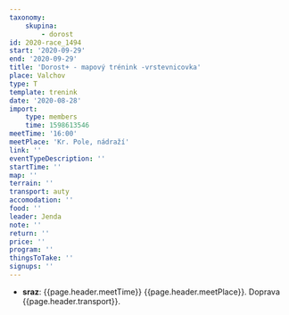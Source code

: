 ```yaml
---
taxonomy:
    skupina:
        - dorost
id: 2020-race_1494
start: '2020-09-29'
end: '2020-09-29'
title: 'Dorost+ - mapový trénink -vrstevnicovka'
place: Valchov
type: T
template: trenink
date: '2020-08-28'
import:
    type: members
    time: 1598613546
meetTime: '16:00'
meetPlace: 'Kr. Pole, nádraží'
link: ''
eventTypeDescription: ''
startTime: ''
map: ''
terrain: ''
transport: auty
accomodation: ''
food: ''
leader: Jenda
note: ''
return: ''
price: ''
program: ''
thingsToTake: ''
signups: ''
---
```


* **sraz**: {{page.header.meetTime}} {{page.header.meetPlace}}. Doprava {{page.header.transport}}.
